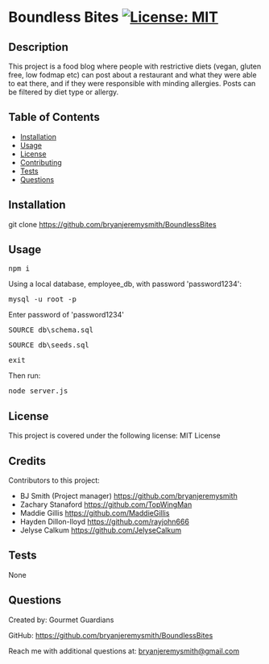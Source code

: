 # Boundless Bites [![License: MIT](https://img.shields.io/badge/License-MIT-yellow.svg)](https://opensource.org/licenses/MIT)

## Description

This project is a food blog where people with restrictive diets (vegan, gluten free, low fodmap etc) can post about a 
restaurant and what they were able to eat there, and if they were responsible with minding allergies. Posts can be 
filtered by diet type or allergy.

## Table of Contents

- [Installation](#installation)
- [Usage](#usage)
- [License](#license)
- [Contributing](#contributing)
- [Tests](#tests)
- [Questions](#questions)

## Installation

git clone https://github.com/bryanjeremysmith/BoundlessBites

## Usage

<pre>npm i</pre>

Using a local database, employee_db, with password 'password1234':

<pre>mysql -u root -p</pre>

Enter password of 'password1234'

<pre>SOURCE db\schema.sql</pre>
<pre>SOURCE db\seeds.sql</pre>
<pre>exit</pre>

Then run:

<pre>node server.js</pre>

## License 

This project is covered under the following license: MIT License

## Credits

Contributors to this project:

- BJ Smith (Project manager) https://github.com/bryanjeremysmith
- Zachary Stanaford https://github.com/TopWingMan
- Maddie Gillis https://github.com/MaddieGillis
- Hayden Dillon-lloyd https://github.com/rayjohn666
- Jelyse Calkum https://github.com/JelyseCalkum

## Tests

None

## Questions

Created by: Gourmet Guardians

GitHub: https://github.com/bryanjeremysmith/BoundlessBites

Reach me with additional questions at: bryanjeremysmith@gmail.com